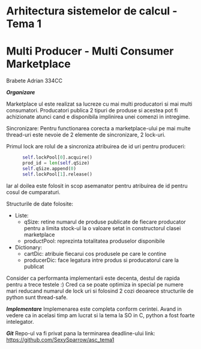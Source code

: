 # Arhitectura sistemelor de calcul - Tema 1
# Multi Producer - Multi Consumer Marketplace
Brabete Adrian
334CC

***Organizare***

  Marketplace ul este realizat sa lucreze cu mai multi producatori si mai multi
consumatori. Producatori publica 2 tipuri de produse si acestea pot fi achizionate
atunci cand e disponibila implinirea unei comenzi in intregime.

Sincronizare:
  Pentru functionarea corecta a marketplace-ului pe mai multe thread-uri este nevoie
  de 2 elemente de sincronizare, 2 lock-uri.
  
  Primul lock are rolul de a sincroniza atribuirea de id uri pentru produceri:
  ```python
        self.lockPool[0].acquire()
        prod_id = len(self.qSize)
        self.qSize.append(0)
        self.lockPool[1].release()
  ```
  
  Iar al doilea este folosit in scop asemanator pentru atribuirea de id pentru cosul de cumparaturi.
  
  Structurile de date folosite:
  * Liste:
    * qSize: retine numarul de produse publicate de fiecare producator pentru a limita stock-ul la o 
             valoare setat in constructorul clasei marketplace
    * productPool: reprezinta totalitatea produselor disponibile
  * Dictionary:
    * cartDic: atribuie fiecarui cos produsele pe care le contine
    * producerDic: face legatura intre produs si producatorul care la publicat

  Consider ca performanta implementarii este decenta, destul de rapida pentru a trece testele :)
  Cred ca se poate optimiza in special pe numere mari reducand numarul de lock uri si folosind 
  2 cozi deoarece structurile de python sunt thread-safe.
 
***Implementare***
  Implemenarea este completa conform cerintei.
  Avand in vedere ca in acelasi timp am lucrat si la tema la SO in C, python a fost foarte intelegator.


***Git***
Repo-ul va fi privat pana la terminarea deadline-ului
link: https://github.com/SexySparrow/asc_tema1
